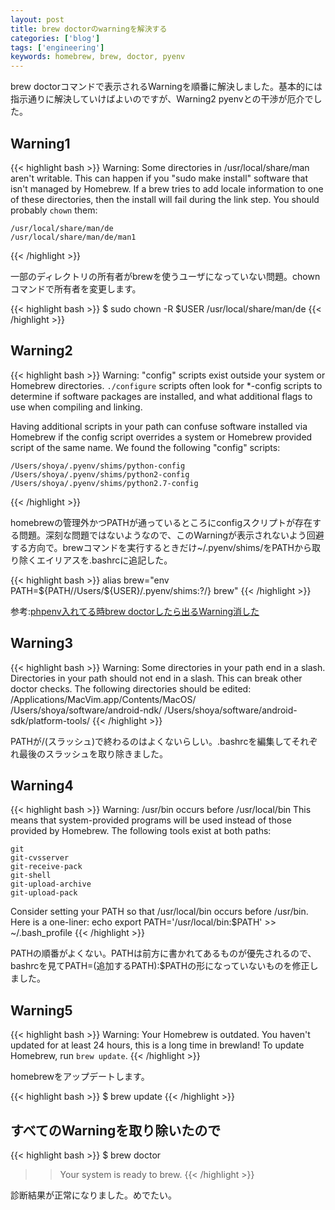 ```yaml
---
layout: post
title: brew doctorのwarningを解決する
categories: ['blog']
tags: ['engineering']
keywords: homebrew, brew, doctor, pyenv
---
```


brew doctorコマンドで表示されるWarningを順番に解決しました。基本的には指示通りに解決していけばよいのですが、Warning2 pyenvとの干渉が厄介でした。

## Warning1

{{< highlight bash >}}
Warning: Some directories in /usr/local/share/man aren't writable.
This can happen if you "sudo make install" software that isn't managed
by Homebrew. If a brew tries to add locale information to one of these
directories, then the install will fail during the link step.
You should probably `chown` them:

    /usr/local/share/man/de
    /usr/local/share/man/de/man1
{{< /highlight >}}

一部のディレクトリの所有者がbrewを使うユーザになっていない問題。chownコマンドで所有者を変更します。

{{< highlight bash >}}
$ sudo chown -R $USER /usr/local/share/man/de
{{< /highlight >}}

## Warning2

{{< highlight bash >}}
Warning: "config" scripts exist outside your system or Homebrew directories.
`./configure` scripts often look for *-config scripts to determine if
software packages are installed, and what additional flags to use when
compiling and linking.

Having additional scripts in your path can confuse software installed via
Homebrew if the config script overrides a system or Homebrew provided
script of the same name. We found the following "config" scripts:

    /Users/shoya/.pyenv/shims/python-config
    /Users/shoya/.pyenv/shims/python2-config
    /Users/shoya/.pyenv/shims/python2.7-config
{{< /highlight >}}

homebrewの管理外かつPATHが通っているところにconfigスクリプトが存在する問題。深刻な問題ではないようなので、このWarningが表示されないよう回避する方向で。brewコマンドを実行するときだけ~/.pyenv/shims/をPATHから取り除くエイリアスを.bashrcに追記した。

{{< highlight bash >}}
alias brew="env PATH=${PATH/\/Users\/${USER}\/\.pyenv\/shims:?/} brew"
{{< /highlight >}}

参考:[phpenv入れてる時brew doctorしたら出るWarning消した](http://qiita.com/takc923/items/45386905f70fde9af0e7)

## Warning3

{{< highlight bash >}}
Warning: Some directories in your path end in a slash.
Directories in your path should not end in a slash. This can break other
doctor checks. The following directories should be edited:
    /Applications/MacVim.app/Contents/MacOS/    /Users/shoya/software/android-ndk/    /Users/shoya/software/android-sdk/platform-tools/
{{< /highlight >}}

PATHが/(スラッシュ)で終わるのはよくないらしい。.bashrcを編集してそれぞれ最後のスラッシュを取り除きました。

## Warning4

{{< highlight bash >}}
Warning: /usr/bin occurs before /usr/local/bin
This means that system-provided programs will be used instead of those
provided by Homebrew. The following tools exist at both paths:

    git
    git-cvsserver
    git-receive-pack
    git-shell
    git-upload-archive
    git-upload-pack

Consider setting your PATH so that /usr/local/bin
occurs before /usr/bin. Here is a one-liner:
    echo export PATH='/usr/local/bin:$PATH' >> ~/.bash_profile
{{< /highlight >}}

PATHの順番がよくない。PATHは前方に書かれてあるものが優先されるので、bashrcを見てPATH=(追加するPATH):$PATHの形になっていないものを修正しました。

## Warning5

{{< highlight bash >}}
Warning: Your Homebrew is outdated.
You haven't updated for at least 24 hours, this is a long time in brewland!
To update Homebrew, run `brew update`.
{{< /highlight >}}

homebrewをアップデートします。

{{< highlight bash >}}
$ brew update
{{< /highlight >}}

## すべてのWarningを取り除いたので

{{< highlight bash >}}
$ brew doctor
>> Your system is ready to brew.
{{< /highlight >}}

診断結果が正常になりました。めでたい。
